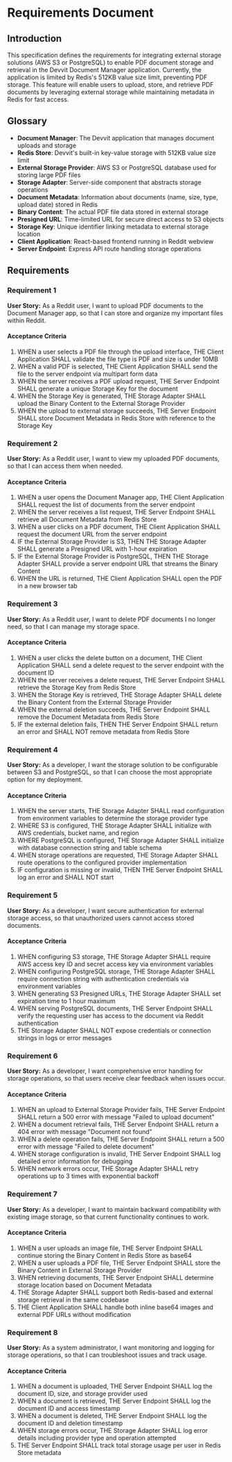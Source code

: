 # Requirements Document

## Introduction

This specification defines the requirements for integrating external storage solutions (AWS S3 or PostgreSQL) to enable PDF document storage and retrieval in the Devvit Document Manager application. Currently, the application is limited by Redis's 512KB value size limit, preventing PDF storage. This feature will enable users to upload, store, and retrieve PDF documents by leveraging external storage while maintaining metadata in Redis for fast access.

## Glossary

- **Document Manager**: The Devvit application that manages document uploads and storage
- **Redis Store**: Devvit's built-in key-value storage with 512KB value size limit
- **External Storage Provider**: AWS S3 or PostgreSQL database used for storing large PDF files
- **Storage Adapter**: Server-side component that abstracts storage operations
- **Document Metadata**: Information about documents (name, size, type, upload date) stored in Redis
- **Binary Content**: The actual PDF file data stored in external storage
- **Presigned URL**: Time-limited URL for secure direct access to S3 objects
- **Storage Key**: Unique identifier linking metadata to external storage location
- **Client Application**: React-based frontend running in Reddit webview
- **Server Endpoint**: Express API route handling storage operations

## Requirements

### Requirement 1

**User Story:** As a Reddit user, I want to upload PDF documents to the Document Manager app, so that I can store and organize my important files within Reddit.

#### Acceptance Criteria

1. WHEN a user selects a PDF file through the upload interface, THE Client Application SHALL validate the file type is PDF and size is under 10MB
2. WHEN a valid PDF is selected, THE Client Application SHALL send the file to the server endpoint via multipart form data
3. WHEN the server receives a PDF upload request, THE Server Endpoint SHALL generate a unique Storage Key for the document
4. WHEN the Storage Key is generated, THE Storage Adapter SHALL upload the Binary Content to the External Storage Provider
5. WHEN the upload to external storage succeeds, THE Server Endpoint SHALL store Document Metadata in Redis Store with reference to the Storage Key

### Requirement 2

**User Story:** As a Reddit user, I want to view my uploaded PDF documents, so that I can access them when needed.

#### Acceptance Criteria

1. WHEN a user opens the Document Manager app, THE Client Application SHALL request the list of documents from the server endpoint
2. WHEN the server receives a list request, THE Server Endpoint SHALL retrieve all Document Metadata from Redis Store
3. WHEN a user clicks on a PDF document, THE Client Application SHALL request the document URL from the server endpoint
4. IF the External Storage Provider is S3, THEN THE Storage Adapter SHALL generate a Presigned URL with 1-hour expiration
5. IF the External Storage Provider is PostgreSQL, THEN THE Storage Adapter SHALL provide a server endpoint URL that streams the Binary Content
6. WHEN the URL is returned, THE Client Application SHALL open the PDF in a new browser tab

### Requirement 3

**User Story:** As a Reddit user, I want to delete PDF documents I no longer need, so that I can manage my storage space.

#### Acceptance Criteria

1. WHEN a user clicks the delete button on a document, THE Client Application SHALL send a delete request to the server endpoint with the document ID
2. WHEN the server receives a delete request, THE Server Endpoint SHALL retrieve the Storage Key from Redis Store
3. WHEN the Storage Key is retrieved, THE Storage Adapter SHALL delete the Binary Content from the External Storage Provider
4. WHEN the external deletion succeeds, THE Server Endpoint SHALL remove the Document Metadata from Redis Store
5. IF the external deletion fails, THEN THE Server Endpoint SHALL return an error and SHALL NOT remove metadata from Redis Store

### Requirement 4

**User Story:** As a developer, I want the storage solution to be configurable between S3 and PostgreSQL, so that I can choose the most appropriate option for my deployment.

#### Acceptance Criteria

1. WHEN the server starts, THE Storage Adapter SHALL read configuration from environment variables to determine the storage provider type
2. WHERE S3 is configured, THE Storage Adapter SHALL initialize with AWS credentials, bucket name, and region
3. WHERE PostgreSQL is configured, THE Storage Adapter SHALL initialize with database connection string and table schema
4. WHEN storage operations are requested, THE Storage Adapter SHALL route operations to the configured provider implementation
5. IF configuration is missing or invalid, THEN THE Server Endpoint SHALL log an error and SHALL NOT start

### Requirement 5

**User Story:** As a developer, I want secure authentication for external storage access, so that unauthorized users cannot access stored documents.

#### Acceptance Criteria

1. WHEN configuring S3 storage, THE Storage Adapter SHALL require AWS access key ID and secret access key via environment variables
2. WHEN configuring PostgreSQL storage, THE Storage Adapter SHALL require connection string with authentication credentials via environment variables
3. WHEN generating S3 Presigned URLs, THE Storage Adapter SHALL set expiration time to 1 hour maximum
4. WHEN serving PostgreSQL documents, THE Server Endpoint SHALL verify the requesting user has access to the document via Reddit authentication
5. THE Storage Adapter SHALL NOT expose credentials or connection strings in logs or error messages

### Requirement 6

**User Story:** As a developer, I want comprehensive error handling for storage operations, so that users receive clear feedback when issues occur.

#### Acceptance Criteria

1. WHEN an upload to External Storage Provider fails, THE Server Endpoint SHALL return a 500 error with message "Failed to upload document"
2. WHEN a document retrieval fails, THE Server Endpoint SHALL return a 404 error with message "Document not found"
3. WHEN a delete operation fails, THE Server Endpoint SHALL return a 500 error with message "Failed to delete document"
4. WHEN storage configuration is invalid, THE Server Endpoint SHALL log detailed error information for debugging
5. WHEN network errors occur, THE Storage Adapter SHALL retry operations up to 3 times with exponential backoff

### Requirement 7

**User Story:** As a developer, I want to maintain backward compatibility with existing image storage, so that current functionality continues to work.

#### Acceptance Criteria

1. WHEN a user uploads an image file, THE Server Endpoint SHALL continue storing the Binary Content in Redis Store as base64
2. WHEN a user uploads a PDF file, THE Server Endpoint SHALL store the Binary Content in External Storage Provider
3. WHEN retrieving documents, THE Server Endpoint SHALL determine storage location based on Document Metadata
4. THE Storage Adapter SHALL support both Redis-based and external storage retrieval in the same codebase
5. THE Client Application SHALL handle both inline base64 images and external PDF URLs without modification

### Requirement 8

**User Story:** As a system administrator, I want monitoring and logging for storage operations, so that I can troubleshoot issues and track usage.

#### Acceptance Criteria

1. WHEN a document is uploaded, THE Server Endpoint SHALL log the document ID, size, and storage provider used
2. WHEN a document is retrieved, THE Server Endpoint SHALL log the document ID and access timestamp
3. WHEN a document is deleted, THE Server Endpoint SHALL log the document ID and deletion timestamp
4. WHEN storage errors occur, THE Storage Adapter SHALL log error details including provider type and operation attempted
5. THE Server Endpoint SHALL track total storage usage per user in Redis Store metadata
